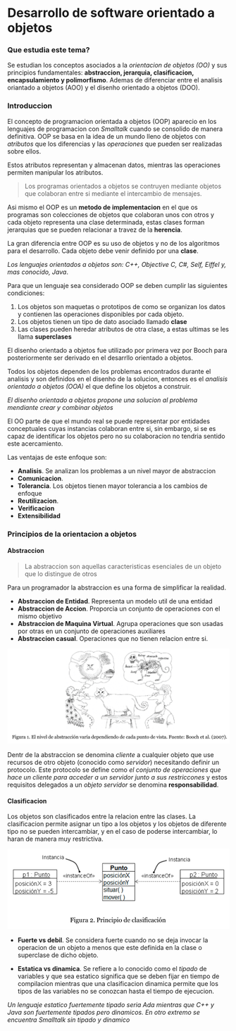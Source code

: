 # Desarrollo de software orientado a objetos

### Que estudia este tema?

Se estudian los conceptos asociados a la *orientacion de objetos (OO)* y sus principios fundamentales: **abstraccion, jerarquia, clasificacion, encapsulamiento y polimorfismo**. Ademas de diferenciar entre el analisis oriantado a objetos (AOO) y el disenho orientado a objetos (DOO).

### Introduccion

El concepto de programacion orientada a objetos (OOP) aparecio en los lenguajes de programacion con *Smalltalk* cuando se consolido de manera definitiva. OOP se basa en la idea de un mundo lleno de objetos con *atributos* que los diferencias y las *operaciones* que pueden ser realizadas sobre ellos.

Estos atributos representan y almacenan datos, mientras las operaciones permiten manipular los atributos.

> Los programas orientados a objetos se contruyen mediante objetos que colaboran entre si mediante el intercambio de mensajes.

Asi mismo el OOP es un **metodo de implementacion** en el que os programas son colecciones de objetos que colaboran unos con otros y cada objeto representa una clase determinada, estas clases forman jerarquias que se pueden relacionar a travez de la **herencia**.

La gran diferencia entre OOP es su uso de objetos y no de los algoritmos para el desarrollo. Cada objeto debe venir definido por una **clase**.

*Los lenguajes orientados a objetos son: C++, Objective C, C#, Self, Eiffel y, mas conocido, Java*.

Para que un lenguaje sea considerado OOP se deben cumplir las siguientes condiciones:

1. Los objetos son maquetas o prototipos de como se organizan los datos y contienen las operaciones disponibles por cada objeto.
2. Los objetos tienen un tipo de dato asociado llamado **clase**
3. Las clases pueden heredar atributos de otra clase, a estas ultimas se les llama **superclases**

El disenho orientado a objetos fue utilizado por primera vez por Booch para posteriormente ser derivado en el desarrllo orientado a objetos.

Todos los objetos dependen de los problemas encontrados durante el analisis y son definidos en el disenho de la solucion, entonces es el *analisis orientado a objetos (OOA)* el que define los objetos a construir.

*El disenho orientado a objetos propone una solucion al problema mendiante crear y combinar objetos*

El OO parte de que el mundo real se puede representar por entidades conceptuales cuyas instancias colaboran entre si, sin embargo, si se es capaz de identificar los objetos pero no su colaboracion no tendria sentido este acercamiento.

Las ventajas de este enfoque son:

- **Analisis**. Se analizan los problemas a un nivel mayor de abstraccion
- **Comunicacion**.
- **Tolerancia**. Los objetos tienen mayor tolerancia a los cambios de enfoque
- **Reutilizacion**.
- **Verificacion**
- **Extensibilidad**

### Principios de la orientacion a objetos

#### Abstraccion

> La abstraccion son aquellas caracteristicas esenciales de un objeto que lo distingue de otros

Para un programador la abstraccion es una forma de simplificar la realidad.

- **Abstraccion de Entidad**. Representa un modelo util de una entidad
- **Abstraccion de Accion**. Proporcia un conjunto de operaciones con el mismo objetivo
- **Abstraccion de Maquina Virtual**. Agrupa operaciones que son usadas por otras en un conjunto de operaciones auxiliares
- **Abstraccion casual**. Operaciones que no tienen relacion entre si.

![Diferencia de visiones a la hora de abstraer](./images/ing_sof_lectura-3_1.png)

Dentr de la abstraccion se denomina *cliente* a cualquier objeto que use recursos de otro objeto (conocido como *servidor*) necesitando definir un protocolo. Este protocolo se define como *el conjunto de operaciones que hace un cliente para acceder a un servidor junto a sus restriccones* y estos requisitos delegados a un *objeto servidor* se denomina **responsabilidad**.

#### Clasificacion

Los objetos son clasificados entre la relacion entre las clases. La clasificacion permite asignar un tipo a los objetos y los objetos de diferente tipo no se pueden intercambiar, y en el caso de poderse intercambiar, lo haran de manera muy restrictiva.

![Principio d clasificacion](./images/ing_sof_lectura-3_2.png)

- **Fuerte vs debil**. Se considera fuerte cuando no se deja invocar la operacion de un objeto a menos que este definida en la clase o superclase de dicho objeto.

- **Estatica vs dinamica**. Se refiere a lo conocido como el *tipado* de variables y que sea estatico significa que se deben fijar en tiempo de compilacion mientras que una clasificacion dinamica permite que los tipos de las variables no se conozcan hasta el tiempo de ejecucion.

*Un lenguaje estatico fuertemente tipado seria Ada mientras que C++ y Java son fuertemente tipados pero dinamicos. En otro extremo se encuentra Smalltalk sin tipado y dinamico*

